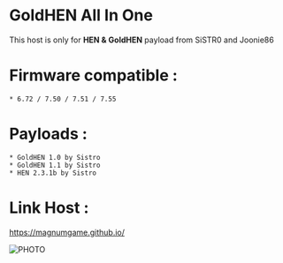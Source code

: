 # GoldHEN All In One
This host is only for __HEN & GoldHEN__ payload from SiSTR0 and Joonie86  

# Firmware compatible :  
    * 6.72 / 7.50 / 7.51 / 7.55

# Payloads : 
    * GoldHEN 1.0 by Sistro
    * GoldHEN 1.1 by Sistro
    * HEN 2.3.1b by Sistro

# Link Host :
https://magnumgame.github.io/

![PHOTO](https://github.com/magnumgame/magnumgame.github.io/blob/main/magnumSS.jpg)

